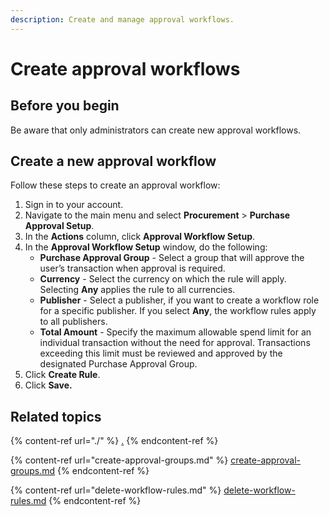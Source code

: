 ```yaml
---
description: Create and manage approval workflows.
---
```


# Create approval workflows

## Before you begin

Be aware that only administrators can create new approval workflows.&#x20;

## Create a new approval workflow

Follow these steps to create an approval workflow:

1. Sign in to your account.&#x20;
2. Navigate to the main menu and select **Procurement**  > **Purchase Approval Setup**.&#x20;
3. In the **Actions** column, click **Approval Workflow Setup**.
4. In the **Approval Workflow Setup** window, do the following:&#x20;
   * **Purchase Approval Group** - Select a group that will approve the user’s transaction when approval is required.
   * **Currency** - Select the currency on which the rule will apply. Selecting **Any** applies the rule to all currencies.
   * **Publisher** -  Select a publisher, if you want to create a workflow role for a specific publisher. If you select **Any**, the workflow rules apply to all publishers.
   * **Total Amount** - Specify the maximum allowable spend limit for an individual transaction without the need for approval. Transactions exceeding this limit must be reviewed and approved by the designated Purchase Approval Group.
5. Click **Create Rule**.
6. Click **Save.**

## Related topics

{% content-ref url="./" %}
[.](./)
{% endcontent-ref %}

{% content-ref url="create-approval-groups.md" %}
[create-approval-groups.md](create-approval-groups.md)
{% endcontent-ref %}

{% content-ref url="delete-workflow-rules.md" %}
[delete-workflow-rules.md](delete-workflow-rules.md)
{% endcontent-ref %}
